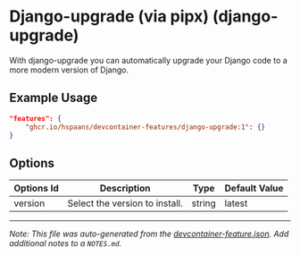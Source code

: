 
# Django-upgrade (via pipx) (django-upgrade)

With django-upgrade you can automatically upgrade your Django code to a more modern version of Django.

## Example Usage

```json
"features": {
    "ghcr.io/hspaans/devcontainer-features/django-upgrade:1": {}
}
```

## Options

| Options Id | Description | Type | Default Value |
|-----|-----|-----|-----|
| version | Select the version to install. | string | latest |



---

_Note: This file was auto-generated from the [devcontainer-feature.json](https://github.com/hspaans/devcontainer-features/blob/main/src/django-upgrade/devcontainer-feature.json).  Add additional notes to a `NOTES.md`._
